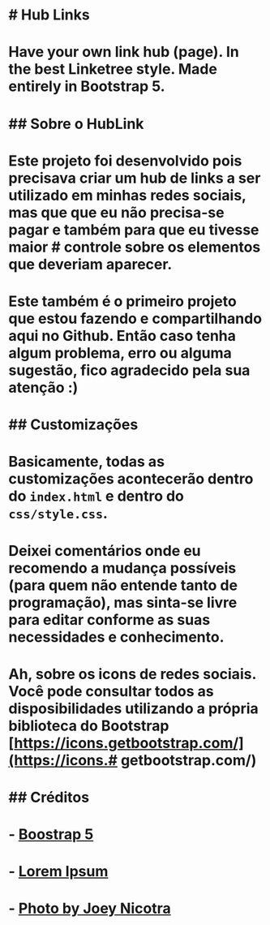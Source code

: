 



# # Hub Links
# Have your own link hub (page). In the best Linketree style. Made entirely in Bootstrap 5.
# 
# ## Sobre o HubLink
# Este projeto foi desenvolvido pois precisava criar um hub de links a ser utilizado em minhas redes sociais, mas que que eu não precisa-se pagar e também para que eu tivesse maior # controle sobre os elementos que deveriam aparecer.
# 
# Este também é o primeiro projeto que estou fazendo e compartilhando aqui no Github. Então caso tenha algum problema, erro ou alguma sugestão, fico agradecido pela sua atenção :)
# 
# ## Customizações
# Basicamente, todas as customizações acontecerão dentro do `index.html` e dentro do `css/style.css`.
# 
# Deixei comentários onde eu recomendo a mudança possíveis (para quem não entende tanto de programação), mas sinta-se livre para editar conforme as suas necessidades e conhecimento.
# 
# Ah, sobre os icons de redes sociais. Você pode consultar todos as disposibilidades utilizando a própria biblioteca do Bootstrap [https://icons.getbootstrap.com/](https://icons.# getbootstrap.com/)
# 
# ## Créditos
# - [Boostrap 5](https://getbootstrap.com/)
# - [Lorem Ipsum](https://www.lipsum.com/)
# - [Photo by Joey Nicotra](https://unsplash.com/@joeynicotra?utm_source=unsplash&amp;utm_medium=referral&amp;utm_content=creditCopyText)